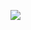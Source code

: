 


![](https://github.com/JonmarCorpuz/SecondBrain/blob/main/Assets/AWS%20Direct%20Connect%20Illustration.png)
